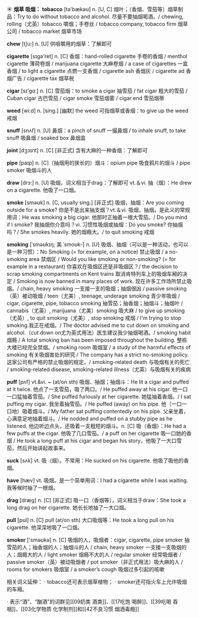 ☀ <span class="category">**烟草 吸烟：**</span>
<span class="vocabulary">**tobacco**</span> [tə'bækəʊ] 
<span class="definition">n. [U, C] 烟叶；（香烟、雪茄等）烟草制品：</span>Try to do without tobacco and alcohol. 尽量不要抽烟喝酒。/ chewing, rolling（尤英）tobacco 嚼烟；手卷丝 / tobacco company, tobacco firm 烟草公司 / tobacco market 烟草市场

<span class="vocabulary">**chew**</span> [tʃu:] 
<span class="definition">n. [U] 供咀嚼用的烟草：</span>了解即可

<span class="vocabulary">**cigarette**</span> [sɪɡə'ret] 
<span class="definition">n. [C] 香烟：</span>hand-rolled cigarette 手卷的香烟 / menthol cigarette 薄荷卷烟 / marijuana cigarette 大麻卷烟 / a case of cigarettes 一盒香烟 / to light a cigarette 点燃一支香烟 / cigarette ash 香烟灰 / cigarette ad 香烟广告 / cigarette tax 烟草税

<span class="vocabulary">**cigar**</span> [sɪ'ɡɑː] 
<span class="definition">n. [C] 雪茄烟：</span>to smoke a cigar 抽雪茄 / fat cigar 粗大的雪茄 / Cuban cigar 古巴雪茄 / cigar smoke 雪茄烟雾 / cigar end 雪茄烟蒂

<span class="vocabulary">**weed**</span> [wi:d] 
<span class="definition">n. [sing.] [幽默] the weed 可指烟草或香烟：</span>to give up the weed 戒烟
           
<span class="vocabulary">**snuff**</span> [snʌf]
<span class="definition">n. [U] 鼻烟：</span>a pinch of snuff 一撮鼻烟 / to inhale snuff, to take snuff 吸鼻烟 / soaked box 鼻烟盒
           
<span class="vocabulary">**joint**</span> [dʒɔɪnt]
<span class="definition">n. [C] [非正式] 含有大麻的一种香烟：</span>了解即可

<span class="vocabulary">**pipe**</span> [paɪp] 
<span class="definition">n. [C]（抽烟用的狭长的）烟斗：</span>opium pipe 吸食鸦片的烟斗 / pipe smoker 吸烟斗的人

<span class="vocabulary">**draw**</span> [drɔ:] 
<span class="definition">n. [U] 吸烟，词义相当于drag：</span>了解即可 <span class="definition">vt.＆vi. 抽（烟）：</span>He drew on a cigarette. 他吸了一口烟。

<span class="vocabulary">**smoke**</span> [sməʊk] 
<span class="definition">n. [C, usually sing.] [非正式] 吸烟，抽烟：</span>Are you coming outside for a smoke? 你是不是出来抽支烟？<span class="definition">vt.＆vi. 吸烟，抽烟。是此义的常规用词：</span>He was smoking a big cigar. 他那时正抽着一根大雪茄。/ Do you mind if I smoke? 我抽烟你介意吗？<span class="definition">vi. 习惯性吸烟或抽烟：</span>Do you smoke? 你抽烟吗？/ She smokes heavily. 她的烟瘾大。/ to quit smoking 戒烟
           
<span class="vocabulary">**smoking**</span> [ˈsməʊkɪŋ; 美 ˈsmoʊk-]
<span class="definition">n. [U] 吸烟、抽烟（可以是一种活动，也可以是一种习惯）：</span>No Smoking (= for example, on a notice) 禁止吸烟 / a no-smoking area 禁烟区 / Would you like smoking or non-smoking? (= for example in a restaurant) 你喜欢在吸烟区还是非吸烟区？/ the decision to scrap smoking compartments on Kent trains 取消肯特列车上的吸烟车厢的决定 / Smoking is now banned in many places of work. 现在许多工作场所禁止吸烟。/ chain, heavy smoking 一支接一支的吸烟；抽烟很凶 / passive smoking（英）被动吸烟 / teen（尤美）, teenage, underage smoking 青少年吸烟 / cigar, cigarette, pipe, tobacco smoking 抽雪茄；抽香烟；抽烟斗；抽烟叶 / cannabis（尤英）, marijuana（尤美）smoking 吸大麻 / to give up smoking（尤英）, to quit smoking（尤美）, stop smoking 戒烟 / I'm trying to stop smoking.我正在戒烟。/ The doctor advised me to cut down on smoking and alcohol.（cut down on尤为英式用法）医生建议我少抽烟喝酒。/ smoking habit 烟瘾 / A total smoking ban has been imposed throughout the building. 整栋大楼已经完全禁烟。/ smoking room 吸烟室 / a study of the harmful effects of smoking 有关吸烟害处的研究 / The company has a strict no-smoking policy.这家公司有严格的禁止吸烟的规定。/ smoking-related death 与吸烟有关的死亡 / smoking-related disease, smoking-related illness（尤英）与吸烟有关的疾病
           
<span class="vocabulary">**puff**</span> [pʌf]
<span class="definition">vt.&vi. ~ (at/on sth) 吸烟、抽烟；抽烟斗：</span>He lit a cigar and puffed at it twice. 他点了一支雪茄，吸了两口。/ He puffed away at his cigar. 他一口一口猛抽着雪茄。/ She puffed furiously at her cigarette. 她猛抽着香烟。/ I sat puffing my cigar. 我坐着抽雪茄。/ He puffed (away) on his pipe. 他（一口一口地）吸着烟斗。/ My father sat puffing contentedly on his pipe. 父亲坐着，心满意足地抽着烟斗。/ He nodded and puffed on a stubby pipe as he listened. 他边听边点头，还吸着一支粗短的烟斗。<span class="definition">n. [C] 吸（香烟）：</span>He had a few puffs at the cigar. 他吸了几口雪茄。/ a puff on her cigarette 吸一口她的香烟 / He took a long puff at his cigar and began his story，他吸了一大口雪茄，然后开始讲起故事来。

<span class="vocabulary">**suck**</span> [sʌk] 
<span class="definition">vt. 吸（烟）。不常用：</span>He sucked on his cigarette. 他吸了吸他的香烟。

<span class="vocabulary">**have**</span> [hæv] 
<span class="definition">vt. 吸烟。是一个简单用词：</span>I had a cigarette while I was waiting. 我等候时抽了一根烟。

<span class="vocabulary">**drag**</span> [dræɡ] 
<span class="definition">n. [C] [非正式] 吸一口（香烟等），词义相当于draw：</span>She took a long drag on her cigarette. 她长长地抽了一大口烟。

<span class="vocabulary">**pull**</span> [pʊl] 
<span class="definition">n. [C] pull (at/on sth) 大口吸烟等：</span>He took a long pull on his cigarette. 他深深地吸了一口烟。

<span class="vocabulary">**smoker**</span> ['sməʊkə] 
<span class="definition">n. [C] 吸烟的人，吸烟者：</span>cigar, cigarette, pipe smoker 抽雪茄的人；抽香烟的人；抽烟斗的人 / chain, heavy smoker 一支接一支吸烟的人；烟瘾大的人 / light smoker 烟瘾不大的人 / regular smoker 经常吸烟者 / passive smoker（英）被动吸烟者 / pot smoker（非正式用法）吸大麻的人 / rooms for smokers 吸烟室 / a smoker’s cough 吸烟过多引起的咳嗽 

相关词义延伸：
· tobacco还可表示烟草植物；
· smoker还可指火车上允许吸烟的车厢。

· 表示“酒”、“酗酒”的词群见[[09奶类 酒类]]、[[17吃饱 喝醉]]、[[39吃喝 吞咽]]、[[03化学物质 化学制剂]]和[[42不良习惯 烟酒毒瘾]]
